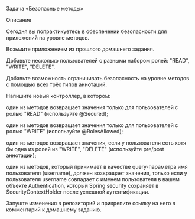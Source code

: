 Задача «Безопасные методы»

Описание

Сегодня вы попрактикуетесь в обеспечении безопасности для приложений на уровне методов.

Возьмите приложением из прошлого домашнего задания.

Добавьте несколько пользователей с разными набором ролей: "READ", "WRITE", "DELETE".

Добавьте возможность ограничивать безопасность на уровне методов с помощью всех трёх типов аннотаций.

Напишите новый контроллер, в котором:

один из методов возвращает значения только для пользователей с ролью "READ" (используйте @Secured);

один из методов возвращает значения только для пользователей с ролью "WRITE" (используйте @RolesAllowed);


один из методов возвращает значения, если у пользователя есть хотя бы одна из ролей из "WRITE", "DELETE" (используйте pre/post аннотации);

один из методов, который принимает в качестве query-параметра имя пользователя (username), должен возвращает значения, только если у пользователя username совпадает с именем пользователя в вашем объекте Authentication, который Spring security сохраняет в SecurityContextHolder после успешной аутентификации.

Запуште изменения в репозиторий и прикрепите ссылку на него в комментарий к домашнему заданию.

